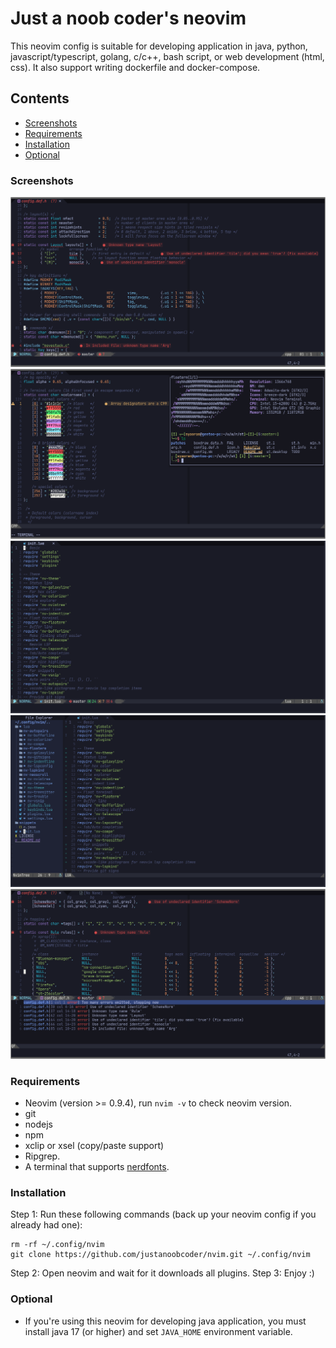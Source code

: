 # Just a noob coder's neovim
This neovim config is suitable for developing application in java, python, 
javascript/typescript, golang, c/c++, bash script, or web development (html, css). It also
support writing dockerfile and docker-compose.

## Contents

- [Screenshots](#screenshots)
- [Requirements](#requirements)
- [Installation](#installation)
- [Optional](#optional)

### Screenshots

![Pic1](https://raw.githubusercontent.com/justanoobcoder/files/master/nvim/images/pic1.png)
![Pic2](https://raw.githubusercontent.com/justanoobcoder/files/master/nvim/images/pic2.png)
![Pic3](https://raw.githubusercontent.com/justanoobcoder/files/master/nvim/images/pic3.png)
![Pic3](https://raw.githubusercontent.com/justanoobcoder/files/master/nvim/images/pic4.png)
![Pic3](https://raw.githubusercontent.com/justanoobcoder/files/master/nvim/images/pic5.png)

### Requirements

- Neovim (version >= 0.9.4), run `nvim -v` to check neovim version.
- git
- nodejs
- npm
- xclip or xsel (copy/paste support)
- Ripgrep.
- A terminal that supports [nerdfonts](https://github.com/ryanoasis/nerd-fonts).

### Installation

Step 1: Run these following commands (back up your neovim config if you already had one):
```
rm -rf ~/.config/nvim
git clone https://github.com/justanoobcoder/nvim.git ~/.config/nvim
```
Step 2: Open neovim and wait for it downloads all plugins.
Step 3: Enjoy :)

### Optional
- If you're using this neovim for developing java application, you must install 
java 17 (or higher) and set `JAVA_HOME` environment variable.
